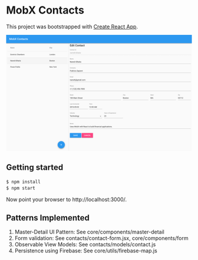 MobX Contacts
=============
This project was bootstrapped with [Create React App](https://github.com/facebookincubator/create-react-app).

<img src="assets/screen-shot.png">

Getting started
---------------
```bash
$ npm install
$ npm start
```

Now point your browser to http://localhost:3000/.

Patterns Implemented
--------------------
1. Master-Detail UI Pattern: See core/components/master-detail
2. Form validation: See contacts/contact-form.jsx, core/components/form
3. Observable View Models: See contacts/models/contact.js
4. Persistence using Firebase: See core/utils/firebase-map.js
